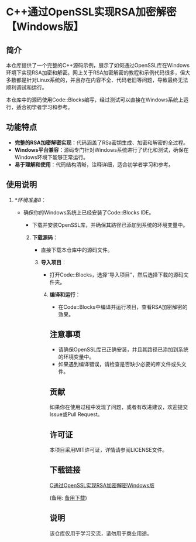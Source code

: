 # C++通过OpenSSL实现RSA加密解密【Windows版】

## 简介

本仓库提供了一个完整的C++源码示例，展示了如何通过OpenSSL库在Windows环境下实现RSA加密和解密。网上关于RSA加密解密的教程和示例代码很多，但大多数都是针对Linux系统的，并且存在内容不全、代码老旧等问题，导致最终无法顺利调试和运行。

本仓库中的源码使用Code::Blocks编写，经过测试可以直接在Windows系统上运行，适合初学者学习和参考。

## 功能特点

- **完整的RSA加密解密实现**：代码涵盖了RSa密钥生成、加密和解密的全过程。
- **Windows平台兼容**：源码专门针对Windows系统进行了优化和测试，确保在Windows环境下能够正常运行。
- **易于理解和使用**：代码结构清晰，注释详细，适合初学者学习和参考。

## 使用说明

1. **环境准备8*：
   - 确保你的Windows系统上已经安装了Code::Blocks IDE。
      - 下载并安装OpenSSL库，并确保其路径已添加到系统的环境变量中。

      2. **下载源码**：
         - 直接下载本仓库中的源码文件。

         3. **导入项目**：
            - 打开Code::Blocks，选择“导入项目”，然后选择下载的源码文件夹。

            4. **编译和运行**：
               - 在Code::Blocks中编译并运行项目，查看RSA加密解密的效果。

               ## 注意事项

               - 请确保OpenSSL库已正确安装，并且其路径已添加到系统的环境变量中。
               - 如果遇到编译错误，请检查是否缺少必要的库文件或头文件。

               ## 贡献

               如果你在使用过程中发现了问题，或者有改进建议，欢迎提交Issue或Pull Request。

               ## 许可证

               本项目采用MIT许可证，详情请参阅LICENSE文件。

               ## 下载链接
               [C通过OpenSSL实现RSA加密解密Windows版](https://pan.quark.cn/s/54ff6d827c78) 

               (备用: [备用下载](https://pan.baidu.com/s/1_jOe9E7SmIQ7H0yBbfyW5A?pwd=1234))

               ## 说明

               该仓库仅用于学习交流，请勿用于商业用途。
